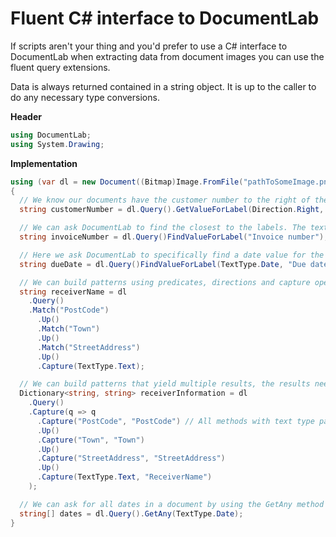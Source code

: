 # Fluent C# interface to DocumentLab

If scripts aren't your thing and you'd prefer to use a C# interface to DocumentLab when extracting data from document images you can use the fluent query extensions. 

Data is always returned contained in a string object. It is up to the caller to do any necessary type conversions.

**Header**
```C#
using DocumentLab;
using System.Drawing;
```

**Implementation**
```C#
using (var dl = new Document((Bitmap)Image.FromFile("pathToSomeImage.png")))
{
  // We know our documents have the customer number to the right of the labels we know of, we can be very specific about the direction
  string customerNumber = dl.Query().GetValueForLabel(Direction.Right, "Customer number", "Cust no");

  // We can ask DocumentLab to find the closest to the labels. The text type of the value to match is by default "Text".
  string invoiceNumber = dl.Query()FindValueForLabel("Invoice number");

  // Here we ask DocumentLab to specifically find a date value for the specified label
  string dueDate = dl.Query()FindValueForLabel(TextType.Date, "Due date");

  // We can build patterns using predicates, directions and capture operations that return the value matched in the document
  string receiverName = dl
    .Query()
    .Match("PostCode")
      .Up()
      .Match("Town")
      .Up()
      .Match("StreetAddress")
      .Up()
      .Capture(TextType.Text);

  // We can build patterns that yield multiple results, the results need to be named and the response is a Dictionary<string, string>
  Dictionary<string, string> receiverInformation = dl
    .Query()
    .Capture(q => q
      .Capture("PostCode", "PostCode") // All methods with text type parameters offer the TextType enum as well as a string variant of the method, this is because dynamically loaded contexgtual data files aren't statically defined
      .Up()
      .Capture("Town", "Town")
      .Up()
      .Capture("StreetAddress", "StreetAddress")
      .Up()
      .Capture(TextType.Text, "ReceiverName")
    );

  // We can ask for all dates in a document by using the GetAny method
  string[] dates = dl.Query().GetAny(TextType.Date);
}
``` 
